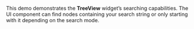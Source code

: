 This demo demonstrates the **TreeView** widget&rsquo;s searching capabilities. The UI component can find nodes containing your search string or&nbsp;only starting with it&nbsp;depending on&nbsp;the search mode.